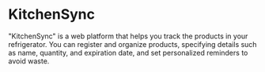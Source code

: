 # KitchenSync
"KitchenSync" is a web platform that helps you track the products in your refrigerator. You can register and organize products, specifying details such as name, quantity, and expiration date, and set personalized reminders to avoid waste.
